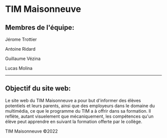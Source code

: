 # TIM Maisonneuve

## Membres de l'équipe:

Jérome Trottier

Antoine Ridard

Guillaume Vézina

Lucas Molina


-----------------------


## Objectif du site web:

Le site web du TIM Maisonneuve a pour but d'informer des élèves potentiels et leurs parents, ainsi que des employeurs dans le domaine du multimédia, ce que le programme du TIM a à offrir dans sa formation. Il reflète, autant visuelement que mécaniquement, les compétences qu'un élève peut apprendre en suivant la formation offerte par le collège.

TIM Maisonneuve ©2022
